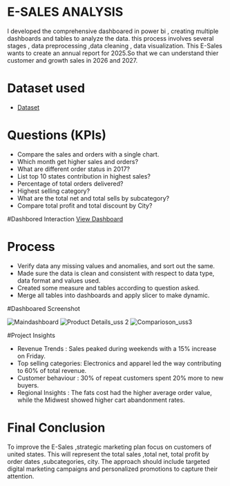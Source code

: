 # E-SALES ANALYSIS 
I developed the comprehensive dashboared in power bi , creating multiple dashboards and tables to analyze the data. this process involves  several stages , data preprocessing ,data cleaning , data visualization.
This E-Sales wants to create an annual report for 2025.So that we can understand thier customer and growth sales in 2026 and 2027.
# Dataset used
- <a href = "https://github.com/Pratiksha280702/Data-Analysis-Dashboared/blob/main/Sample%20-%20Superstore%20(2).csv">Dataset</a>

# Questions (KPIs)
-	Compare the sales and orders with a single chart.
-	Which month get higher sales and orders?
-	What are different order status in 2017?
-	List top 10 states contribution in highest sales?
-	Percentage of total orders delivered?
-	Highest selling category?
-	What are the total net and total sells by subcategory?
-	Compare total profit and total discount by City? 

#Dashbored Interaction
<a href="https://github.com/Pratiksha280702/Data-Analysis-Dashboared/blob/main/USS_PROJECT.pbix">View Dashboard</a>

# Process
-	Verify data any missing values and anomalies, and sort out the same.
-	Made sure the data is clean and consistent with respect to data type, data format and values used.
-	Created some measure and tables according to question asked.
-	Merge all tables into dashboards and apply slicer to make dynamic.

#Dashboared Screenshot

![Maindashboard](https://github.com/user-attachments/assets/973fe8cc-fba2-41a5-a249-529c3ff1362d)
![Product Details_uss 2](https://github.com/user-attachments/assets/c1ad0bda-76ac-4e5e-8a02-7f91394c2ec0)
![Comparioson_uss3](https://github.com/user-attachments/assets/b45770ad-8966-4a4c-885c-08d389646286)

#Project Insights
-	Revenue Trends : Sales peaked during weekends with a 15% increase on Friday.
-	Top selling categories: Electronics and apparel led the way contributing to 60% of total revenue.
-	Customer behaviour : 30% of repeat customers spent 20% more to new buyers.
-	Regional Insights :  The fats cost  had the higher average order value, while the Midwest showed higher cart abandonment rates.

# Final Conclusion 
To improve the E-Sales ,strategic marketing plan focus on customers of united states. This will represent the total sales ,total net, total profit by order dates ,subcategories, city. 
The approach should include targeted digital marketing campaigns and personalized promotions to capture their attention.
